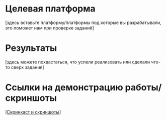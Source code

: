 # Целевая платформа

[здесь вставьте платформу/платформы под которые вы разрабатывали, это поможет нам при проверке заданий]

# Результаты

[здесь можете похвастаться, что успели реализовать или сделали что-то сверх задания]

# Ссылки на демонстрацию работы/скриншоты

[[Скринкаст и скриншоты](https://drive.google.com/drive/folders/1i4JGI_mtQz7SIS9y0LvUOLiG7p5jOP0W?usp=sharing)]
